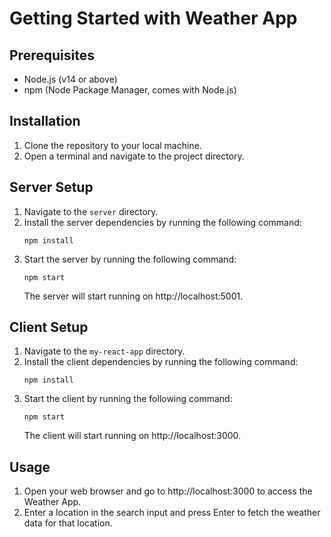 # Getting Started with Weather App

## Prerequisites
- Node.js (v14 or above)
- npm (Node Package Manager, comes with Node.js)

## Installation
1. Clone the repository to your local machine.
2. Open a terminal and navigate to the project directory.

## Server Setup
1. Navigate to the `server` directory.
2. Install the server dependencies by running the following command:
   ```
   npm install
   ```
3. Start the server by running the following command:
   ```
   npm start
   ```
   The server will start running on http://localhost:5001.

## Client Setup
1. Navigate to the `my-react-app` directory.
2. Install the client dependencies by running the following command:
   ```
   npm install
   ```
3. Start the client by running the following command:
   ```
   npm start
   ```
   The client will start running on http://localhost:3000.

## Usage
1. Open your web browser and go to http://localhost:3000 to access the Weather App.
2. Enter a location in the search input and press Enter to fetch the weather data for that location.


